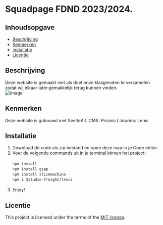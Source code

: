 # Squadpage FDND 2023/2024.

## Inhoudsopgave

  * [Beschrijving](#beschrijving)
  * [Kenmerken](#kenmerken)
  * [Installatie](#installatie)
  * [Licentie](#licentie)

## Beschrijving
Deze website is gemaakt met als doel onze klasgenoten te verzamelen zodat wij elkaar later gemakkelijk terug kunnen vinden.
<br>
![image](https://github.com/milanrolie/your-tribe-for-life-squad-page/assets/112857190/50c9871b-a4f7-4275-a189-685e41ed1d2d)

  
## Kenmerken
  Deze website is gobouwd met SvelteKit. 
  CMS: Prismic
  Libraries: Lenis

## Installatie

1. Download de code als zip bestand en open deze map in je Code editor.
2. Voer de volgende commands uit in je terminal binnen het project: <br><br>
   `npm install`<br>
   `npm install gsap`<br>
   `npm install slicemachine`<br>
   `npm i @studio-freight/lenis`<br><br>
3. Enjoy!

## Licentie

This project is licensed under the terms of the [MIT license](./LICENSE).


